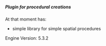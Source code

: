 ##### Plugin for procedural creations

At that moment has:
- simple library for simple spatial procedures

Engine Version: 5.3.2